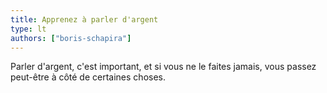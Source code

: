 ```yaml
---
title: Apprenez à parler d'argent
type: lt
authors: ["boris-schapira"]
---
```


Parler d'argent, c'est important, et si vous ne le faites jamais, vous passez peut-être à côté de certaines choses.
